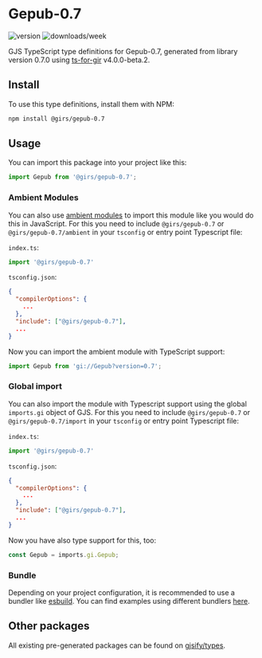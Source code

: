 
# Gepub-0.7

![version](https://img.shields.io/npm/v/@girs/gepub-0.7)
![downloads/week](https://img.shields.io/npm/dw/@girs/gepub-0.7)


GJS TypeScript type definitions for Gepub-0.7, generated from library version 0.7.0 using [ts-for-gir](https://github.com/gjsify/ts-for-gir) v4.0.0-beta.2.


## Install

To use this type definitions, install them with NPM:
```bash
npm install @girs/gepub-0.7
```

## Usage

You can import this package into your project like this:
```ts
import Gepub from '@girs/gepub-0.7';
```

### Ambient Modules

You can also use [ambient modules](https://github.com/gjsify/ts-for-gir/tree/main/packages/cli#ambient-modules) to import this module like you would do this in JavaScript.
For this you need to include `@girs/gepub-0.7` or `@girs/gepub-0.7/ambient` in your `tsconfig` or entry point Typescript file:

`index.ts`:
```ts
import '@girs/gepub-0.7'
```

`tsconfig.json`:
```json
{
  "compilerOptions": {
    ...
  },
  "include": ["@girs/gepub-0.7"],
  ...
}
```

Now you can import the ambient module with TypeScript support: 

```ts
import Gepub from 'gi://Gepub?version=0.7';
```

### Global import

You can also import the module with Typescript support using the global `imports.gi` object of GJS.
For this you need to include `@girs/gepub-0.7` or `@girs/gepub-0.7/import` in your `tsconfig` or entry point Typescript file:

`index.ts`:
```ts
import '@girs/gepub-0.7'
```

`tsconfig.json`:
```json
{
  "compilerOptions": {
    ...
  },
  "include": ["@girs/gepub-0.7"],
  ...
}
```

Now you have also type support for this, too:

```ts
const Gepub = imports.gi.Gepub;
```

### Bundle

Depending on your project configuration, it is recommended to use a bundler like [esbuild](https://esbuild.github.io/). You can find examples using different bundlers [here](https://github.com/gjsify/ts-for-gir/tree/main/examples).

## Other packages

All existing pre-generated packages can be found on [gjsify/types](https://github.com/gjsify/types).

